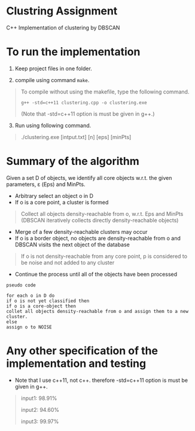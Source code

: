 Clustring Assignment
==================

C++ Implementation of clustering by DBSCAN

To run the implementation
=========================

1. Keep project files in one folder.

2. compile using command `make`.
> To compile without using the makefile, type the following command.
>
> `g++ -std=c++11 clustering.cpp -o clustering.exe`
> 
> (Note that -std=c++11 option is must be given in g++.)

3. Run using following command.
> ./clustering.exe [intput.txt] [n] [eps] [minPts]


Summary of the algorithm
============

Given a set D of objects, we identify all core objects w.r.t. the given parameters, ε (Eps) and MinPts.

- Arbitrary select an object o in D
- If o is a core point, a cluster is formed
> Collect all objects density-reachable from o, w.r.t. Eps and MinPts (DBSCAN iteratively collects directly density-reachable objects)

- Merge of a few density-reachable clusters may occur
- If o is a border object, no objects are density-reachable from o and DBSCAN visits the next object of the database
> If o is not density-reachable from any core point, p is considered to be noise and not added to any cluster

- Continue the process until all of the objects have been processed

`pseudo code`

```
for each o in D do 
if o is not yet classified then
if o is a core-object then
collet all objects density-reachable from o and assign them to a new cluster.
else 
assign o to NOISE
```

Any other specification of the implementation and testing
============

- Note that I use c++11, not c++. therefore -std=c++11 option is must be given in g++.

> input1: 98.91%
>
> input2: 94.60%
>
> input3: 99.97%

